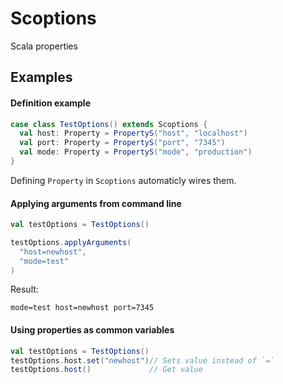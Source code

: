 # Scoptions
Scala properties

## Examples

#### Definition example
```scala
case class TestOptions() extends Scoptions {
  val host: Property = PropertyS("host", "localhost")
  val port: Property = PropertyS("port", "7345")
  val mode: Property = PropertyS("mode", "production")
}
```
Defining `Property` in `Scoptions` automaticly wires them.

#### Applying arguments from command line
```scala
val testOptions = TestOptions()

testOptions.applyArguments(
  "host=newhost",
  "mode=test"
)
```
Result:
```
mode=test host=newhost port=7345 
```

#### Using properties as common variables
```scala
val testOptions = TestOptions()
testOptions.host.set("newhost")// Sets value instead of `=`
testOptions.host()             // Get value
```
